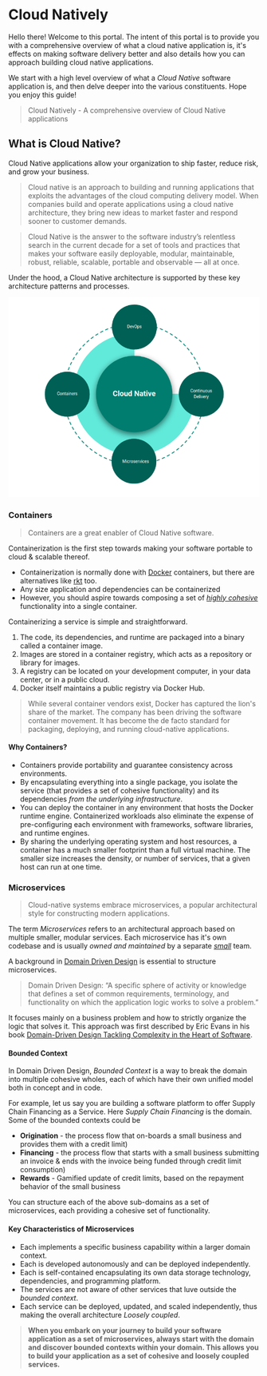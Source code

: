 # Cloud Natively

Hello there! Welcome to this portal. The intent of this portal is to provide you with a comprehensive overview of what a cloud native application is, it's effects on making software delivery better and also details how you can approach building cloud native applications.

We start with a high level overview of what a _Cloud Native_ software application is, and then delve deeper into the various constituents. Hope you enjoy this guide!

> Cloud Natively - A comprehensive overview of Cloud Native applications

## What is Cloud Native?

Cloud Native applications allow your organization to ship faster, reduce risk, and grow your business.

> Cloud native is an approach to building and running applications that exploits the advantages of the cloud computing delivery model. When companies build and operate applications using a cloud native architecture, they bring new ideas to market faster and respond sooner to customer demands.

> Cloud Native is the answer to the software industry’s relentless search in the current decade for a set of tools and practices that makes your software easily deployable, modular, maintainable, robust, reliable, scalable, portable and observable — all at once.

Under the hood, a Cloud Native architecture is supported by these key architecture patterns and processes.

![Cloud Native Components](./images/cloud_native_composition.png)

### Containers

> Containers are a great enabler of Cloud Native software.

Containerization is the first step towards making your software portable to cloud & scalable thereof. 

- Containerization is normally done with [Docker](https://www.docker.com/) containers, but there are alternatives like [rkt](https://www.redhat.com/en/topics/containers/what-is-rkt) too.
- Any size application and dependencies can be containerized
- However, you should aspire towards composing a set of [_highly cohesive_](https://www.baeldung.com/cs/cohesion-vs-coupling) functionality into a single container.

Containerizing a service is simple and straightforward. 

1. The code, its dependencies, and runtime are packaged into a binary called a container image. 
2. Images are stored in a container registry, which acts as a repository or library for images. 
3. A registry can be located on your development computer, in your data center, or in a public cloud. 
4. Docker itself maintains a public registry via Docker Hub.

> While several container vendors exist, Docker has captured the lion's share of the market. The company has been driving the software container movement. It has become the de facto standard for packaging, deploying, and running cloud-native applications.

#### Why Containers?

- Containers provide portability and guarantee consistency across environments.
- By encapsulating everything into a single package, you isolate the service (that provides a set of cohesive functionality) and its dependencies _from the underlying infrastructure_.
- You can deploy the container in any environment that hosts the Docker runtime engine. Containerized workloads also eliminate the expense of pre-configuring each environment with frameworks, software libraries, and runtime engines.
- By sharing the underlying operating system and host resources, a container has a much smaller footprint than a full virtual machine. The smaller size increases the density, or number of services, that a given host can run at one time.

### Microservices

> Cloud-native systems embrace microservices, a popular architectural style for constructing modern applications.

The term _Microservices_ refers to an architectural approach based on multiple smaller, modular services. Each microservice has it's own codebase and is usually _owned and maintained_ by a separate [_small_](https://docs.aws.amazon.com/whitepapers/latest/introduction-devops-aws/two-pizza-teams.html) team.

A background in [Domain Driven Design](https://medium.com/ssense-tech/domain-driven-design-everything-you-always-wanted-to-know-about-it-but-were-afraid-to-ask-a85e7b74497a) is essential to structure microservices.

> Domain Driven Design: “A specific sphere of activity or knowledge that defines a set of common requirements, terminology, and functionality on which the application logic works to solve a problem.”

It focuses mainly on a business problem and how to strictly organize the logic that solves it. This approach was first described by Eric Evans in his book [Domain-Driven Design Tackling Complexity in the Heart of Software](https://www.goodreads.com/book/show/179133.Domain_Driven_Design).

#### Bounded Context

In Domain Driven Design, _Bounded Context_ is a way to break the domain into multiple cohesive wholes, each of which have their own unified model both in concept and in code.

For example, let us say you are building a software platform to offer Supply Chain Financing as a Service. Here _Supply Chain Financing_ is the domain. Some of the bounded contexts could be
- **Origination** - the process flow that on-boards a small business and provides them with a credit limit)
- **Financing** - the process flow that starts with a small business submitting an invoice & ends with the invoice being funded through credit limit consumption)
- **Rewards** - Gamified update of credit limits, based on the repayment behavior of the small business

You can structure each of the above sub-domains as a set of microservices, each providing a cohesive set of functionality.

#### Key Characteristics of Microservices

- Each implements a specific business capability within a larger domain context.
- Each is developed autonomously and can be deployed independently.
- Each is self-contained encapsulating its own data storage technology, dependencies, and programming platform.
- The services are not aware of other services that luve outside the _bounded context_.
- Each service can be deployed, updated, and scaled independently, thus making the overall architecture _Loosely coupled_.

> **When you embark on your journey to build your software application as a set of microservices, always start with the domain and discover bounded contexts within your domain. This allows you to build your application as a set of cohesive and loosely coupled services.** 



